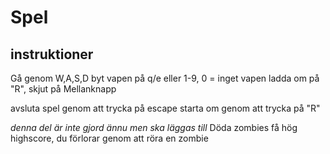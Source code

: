 # Spel

## instruktioner
Gå genom W,A,S,D
byt vapen på q/e eller 1-9, 0 = inget vapen
ladda om på "R", skjut på Mellanknapp

avsluta spel genom att trycka på escape
starta om genom att trycka på "R"


*denna del är inte gjord ännu men ska läggas till*
Döda zombies få hög highscore,
du förlorar genom att röra en zombie